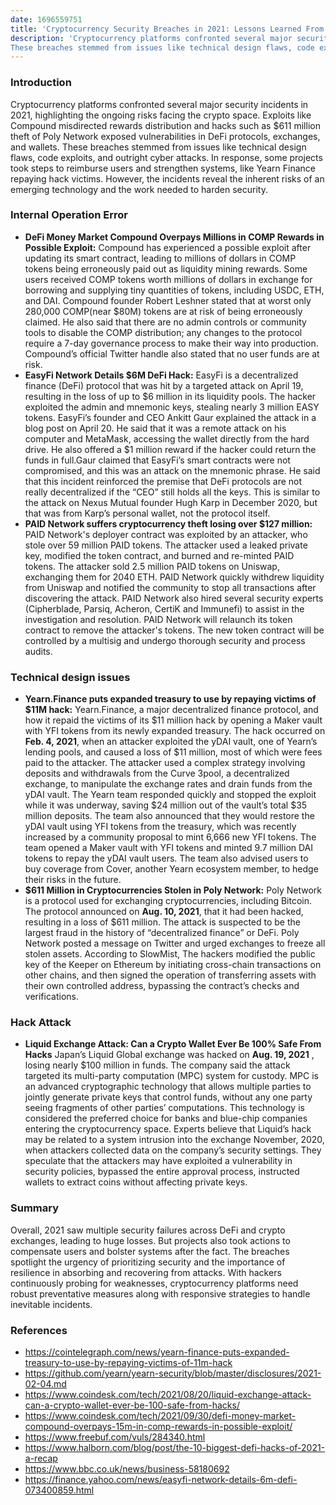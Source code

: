 ```yaml
---
date: 1696559751
title: 'Cryptocurrency Security Breaches in 2021: Lessons Learned From Exploits and Hacks'
description: 'Cryptocurrency platforms confronted several major security incidents in 2021, highlighting the ongoing risks facing the crypto space. Exploits like Compound misdirected rewards distribution and hacks such as $611 million theft of Poly Network exposed vulnerabilities in DeFi protocols, exchanges, and wallets.
These breaches stemmed from issues like technical design flaws, code exploits, and outright cyber attacks. In response, some projects took steps to reimburse users and strengthen systems, like Yearn Finance repaying hack victims. However, the incidents reveal the inherent risks of an emerging technology and the work needed to harden security.'
---
```


### **Introduction**

Cryptocurrency platforms confronted several major security incidents in 2021, highlighting the ongoing risks facing the crypto space. Exploits like Compound misdirected rewards distribution and hacks such as $611 million theft of Poly Network exposed vulnerabilities in DeFi protocols, exchanges, and wallets.
These breaches stemmed from issues like technical design flaws, code exploits, and outright cyber attacks. In response, some projects took steps to reimburse users and strengthen systems, like Yearn Finance repaying hack victims. However, the incidents reveal the inherent risks of an emerging technology and the work needed to harden security.

### **Internal Operation Error**

- **DeFi Money Market Compound Overpays Millions in COMP Rewards in Possible Exploit:** Compound has experienced a possible exploit after updating its smart contract, leading to millions of dollars in COMP tokens being erroneously paid out as liquidity mining rewards. Some users received COMP tokens worth millions of dollars in exchange for borrowing and supplying tiny quantities of tokens, including USDC, ETH, and DAI. Compound founder Robert Leshner stated that at worst only 280,000 COMP(near $80M) tokens are at risk of being erroneously claimed. He also said that there are no admin controls or community tools to disable the COMP distribution; any changes to the protocol require a 7-day governance process to make their way into production. Compound’s official Twitter handle also stated that no user funds are at risk.
- **EasyFi Network Details $6M DeFi Hack:** EasyFi is a decentralized finance (DeFi) protocol that was hit by a targeted attack on April 19, resulting in the loss of up to $6 million in its liquidity pools. The hacker exploited the admin and mnemonic keys, stealing nearly 3 million EASY tokens. EasyFi’s founder and CEO Ankitt Gaur explained the attack in a blog post on April 20. He said that it was a remote attack on his computer and MetaMask, accessing the wallet directly from the hard drive. He also offered a $1 million reward if the hacker could return the funds in full.Gaur claimed that EasyFi’s smart contracts were not compromised, and this was an attack on the mnemonic phrase. He said that this incident reinforced the premise that DeFi protocols are not really decentralized if the “CEO” still holds all the keys. This is similar to the attack on Nexus Mutual founder Hugh Karp in December 2020, but that was from Karp’s personal wallet, not the protocol itself.
- **PAID Network suffers cryptocurrency theft losing over $127 million:** PAID Network's deployer contract was exploited by an attacker, who stole over 59 million PAID tokens. The attacker used a leaked private key, modified the token contract, and burned and re-minted PAID tokens. The attacker sold 2.5 million PAID tokens on Uniswap, exchanging them for 2040 ETH. PAID Network quickly withdrew liquidity from Uniswap and notified the community to stop all transactions after discovering the attack. PAID Network also hired several security experts (Cipherblade, Parsiq, Acheron, CertiK and Immunefi) to assist in the investigation and resolution. PAID Network will relaunch its token contract to remove the attacker's tokens. The new token contract will be controlled by a multisig and undergo thorough security and process audits.

### **Technical design issues**

- **Yearn.Finance puts expanded treasury to use by repaying victims of $11M hack:**  Yearn.Finance, a major decentralized finance protocol, and how it repaid the victims of its $11 million hack by opening a Maker vault with YFI tokens from its newly expanded treasury. The hack occurred on **Feb. 4, 2021**, when an attacker exploited the yDAI vault, one of Yearn’s lending pools, and caused a loss of $11 million, most of which were fees paid to the attacker. The attacker used a complex strategy involving deposits and withdrawals from the Curve 3pool, a decentralized exchange, to manipulate the exchange rates and drain funds from the yDAI vault. The Yearn team responded quickly and stopped the exploit while it was underway, saving $24 million out of the vault’s total $35 million deposits. The team also announced that they would restore the yDAI vault using YFI tokens from the treasury, which was recently increased by a community proposal to mint 6,666 new YFI tokens. The team opened a Maker vault with YFI tokens and minted 9.7 million DAI tokens to repay the yDAI vault users. The team also advised users to buy coverage from Cover, another Yearn ecosystem member, to hedge their risks in the future.
- **$611 Million in Cryptocurrencies Stolen in Poly Network:** Poly Network is a protocol used for exchanging cryptocurrencies, including Bitcoin. The protocol announced on **Aug. 10, 2021**, that it had been hacked, resulting in a loss of $611 million. The attack is suspected to be the largest fraud in the history of “decentralized finance” or DeFi. Poly Network posted a message on Twitter and urged exchanges to freeze all stolen assets. According to SlowMist, The hackers modified the public key of the Keeper on Ethereum by initiating cross-chain transactions on other chains, and then signed the operation of transferring assets with their own controlled address, bypassing the contract’s checks and verifications.

### **Hack Attack**

- **Liquid Exchange Attack: Can a Crypto Wallet Ever Be 100% Safe From Hacks** Japan’s Liquid Global exchange was hacked on **Aug. 19, 2021** , losing nearly $100 million in funds. The company said the attack targeted its multi-party computation (MPC) system for custody. MPC is an advanced cryptographic technology that allows multiple parties to jointly generate private keys that control funds, without any one party seeing fragments of other parties’ computations. This technology is considered the preferred choice for banks and blue-chip companies entering the cryptocurrency space. Experts believe that Liquid’s hack may be related to a system intrusion into the exchange November, 2020, when attackers collected data on the company’s security settings. They speculate that the attackers may have exploited a vulnerability in security policies, bypassed the entire approval process, instructed wallets to extract coins without affecting private keys.

### **Summary**

Overall, 2021 saw multiple security failures across DeFi and crypto exchanges, leading to huge losses. But projects also took actions to compensate users and bolster systems after the fact. The breaches spotlight the urgency of prioritizing security and the importance of resilience in absorbing and recovering from attacks. With hackers continuously probing for weaknesses, cryptocurrency platforms need robust preventative measures along with responsive strategies to handle inevitable incidents.

### **References**

- <https://cointelegraph.com/news/yearn-finance-puts-expanded-treasury-to-use-by-repaying-victims-of-11m-hack>
- <https://github.com/yearn/yearn-security/blob/master/disclosures/2021-02-04.md>
- <https://www.coindesk.com/tech/2021/08/20/liquid-exchange-attack-can-a-crypto-wallet-ever-be-100-safe-from-hacks/>
- <https://www.coindesk.com/tech/2021/09/30/defi-money-market-compound-overpays-15m-in-comp-rewards-in-possible-exploit/>
- <https://www.freebuf.com/vuls/284340.html>
- <https://www.halborn.com/blog/post/the-10-biggest-defi-hacks-of-2021-a-recap>
- <https://www.bbc.co.uk/news/business-58180692>
- <https://finance.yahoo.com/news/easyfi-network-details-6m-defi-073400859.html>
